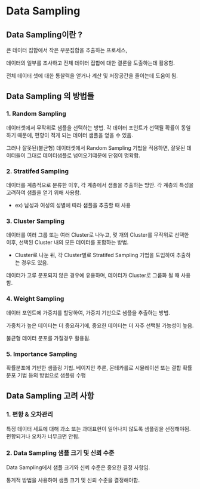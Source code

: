 # Data Sampling
## Data Sampling이란 ?
큰 데이터 집합에서 작은 부분집합을 추출하는 프로세스,

데이터의 일부를 조사하고 전체 데이터 집합에 대한 결론을 도출하는데 활용함.

전체 데이터 셋에 대한 통찰력을 얻거나 계산 및 저장공간을 줄이는데 도움이 됨.

## Data Sampling 의 방법들
### 1. Random Sampling
데이터셋에서 무작위로 샘플을 선택하는 방법. 각 데이터 포인트가 선택될 확률이 동일하기 때문에, 편향이 적게 되는 데이터 샘플을 얻을 수 있음.

그러나 잘못된(불균형) 데이터셋에서 Random Sampling 기법을 적용하면, 잘못된 데이터들이 그대로 데이터샘플로 넘어오기떄문에 단점이 명확함.

### 2. Stratifed Sampling
데이터를 계층적으로 분류한 이후, 각 계층에서 샘플을 추출하는 방안. 각 계층의 특성을 고려하여 샘플을 얻기 위해 사용함.
- ex) 남성과 여성의 성별에 따라 샘플을 추출할 때 사용

### 3. Cluster Sampling
데이터를 여러 그룹 또는 여러 Cluster로 나누고, 몇 개의 Cluster를 무작위로 선택한 이후, 선택된 Cluster 내의 모든 데이터를 포함하는 방법.
- Cluster로 나눈 뒤, 각 Cluster별로 Stratifed Sampling 기법을 도입하여 추출하는 경우도 있음.

데이터가 고루 분포되지 않은 경우에 유용하며, 데이터가 Cluster로 그룹화 될 때 사용함.

### 4. Weight Sampling
데이터 포인트에 가중치를 할당하여, 가중치 기반으로 샘플을 추출하는 방법.

가중치가 높은 데이터는 더 중요하기에, 중요한 데이터는 더 자주 선택될 가능성이 높음.

불균형 데이터 분포를 가질경우 활용됨.

### 5. Importance Sampling
확률분포에 기반한 샘플링 기법. 베이지안 추론, 몬테카를로 시뮬레이션 또는 결합 확률분포 기법 등의 방법으로 샘플링 수행

## Data Sampling 고려 사항
### 1. 편항 & 오차관리
특정 데이터 세트에 대해 과소 또는 과대표현이 일어나지 않도록 샘플링을 선정해야됨. 편향되거나 오차가 너무크면 안됨.

### 2. Data Sampling 샘플 크기 및 신뢰 수준
Data Sampling에서 샘플 크기와 신뢰 수준은 중요한 결정 사항임.

통게적 방법을 사용하여 샘플 크기 및 신뢰 수준을 결정해야함.